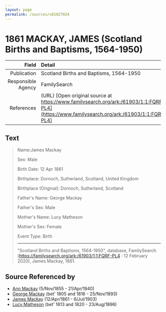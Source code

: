 ```yaml
---
layout: page
permalink: /sources/s81027024
---
```


# 1861 MACKAY, JAMES (Scotland Births and Baptisms, 1564-1950)

Field | Detail
---:|:---
Publication | Scotland Births and Baptisms, 1564-1950
Responsible Agency | FamilySearch
References | (URL) [Open original source at https://www.familysearch.org/ark:/61903/1:1:FQRF-PL4](https://www.familysearch.org/ark:/61903/1:1:FQRF-PL4)

## Text

> Name:James Mackay
>
> Sex: Male
>
> Birth Date: 12 Apr 1861
>
> Birthplace: Dornoch, Sutherland, Scotland, United Kingdom
>
> Birthplace (Original): Dornoch, Sutherland, Scotland
>
> Father's Name: George Mackay
>
> Father's Sex: Male
>
> Mother's Name: Lucy Matheson
>
> Mother's Sex: Female
>
> Event Type: Birth
>
> ---
>
> "Scotland Births and Baptisms, 1564-1950", database, FamilySearch (https://familysearch.org/ark:/61903/1:1:FQRF-PL4 : 12 February 2020), James Mackay, 1861.
>

## Source Referenced by

* [Ann Mackay](../people/@74868546@-ann-mackay-b1855-11-5-d1940-4-21.md) (5/Nov/1855 - 21/Apr/1940)
* [George Mackay](../people/@33764614@-george-mackay-b1805~1816-d1893-11-25.md) (bet' 1805 and 1816 - 25/Nov/1893)
* [James Mackay](../people/@60572122@-james-mackay-b1861-4-12-d1903-7-6.md) (12/Apr/1861 - 6/Jul/1903)
* [Lucy Matheson](../people/@67811996@-lucy-matheson-b1813~1820-d1896-8-23.md) (bet' 1813 and 1820 - 23/Aug/1896)
